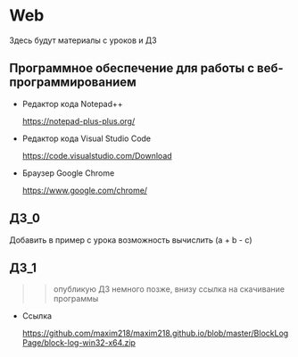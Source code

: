 # Web

Здесь будут материалы с уроков и ДЗ

## Программное обеспечение для работы с веб-программированием

* Редактор кода Notepad++

   https://notepad-plus-plus.org/
   
* Редактор кода Visual Studio Code
   
   https://code.visualstudio.com/Download
  
* Браузер Google Chrome

   https://www.google.com/chrome/

## ДЗ_0

Добавить в пример с урока возможность вычислить (a + b - c)

## ДЗ_1

>> опубликую ДЗ немного позже, внизу ссылка на скачивание программы

* Ссылка

   https://github.com/maxim218/maxim218.github.io/blob/master/BlockLogPage/block-log-win32-x64.zip
   
